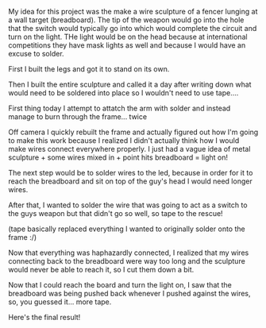 ---
---

My idea for this project was the make a wire sculpture of a fencer lunging at a wall target (breadboard). The tip of the weapon would go into the hole that the switch would typically go into which would complete the circuit and turn on the light. THe light would be on the head because at international competitions they have mask lights as well and because I would have an excuse to solder. 

First I built the legs and got it to stand on its own. 

Then I built the entire sculpture and called it a day after writing down what would need to be soldered into place so I wouldn't need to use tape....

First thing today I attempt to attatch the arm with solder and instead manage to burn through the frame... twice

Off camera I quickly rebuilt the frame and actually figured out how I'm going to make this work because I realized I didn't actually think how I would make wires connect everywhere properly. I just had a vague idea of metal sculpture + some wires mixed in + point hits breadboard = light on!

The next step would be to solder wires to the led, because in order for it to reach the breadboard and sit on top of the guy's head I would need longer wires.

After that, I wanted to solder the wire that was going to act as a switch to the guys weapon but that didn't go so well, so tape to the rescue!

(tape basically replaced everything I wanted to originally solder onto the frame :/)

Now that everything was haphazardly connected, I realized that my wires connecting back to the breadboard were way too long and the sculpture would never be able to reach it, so I cut them down a bit.

Now that I could reach the board and turn the light on, I saw that the breadboard was being pushed back whenever I pushed against the wires, so, you guessed it... more tape.

Here's the final result!







